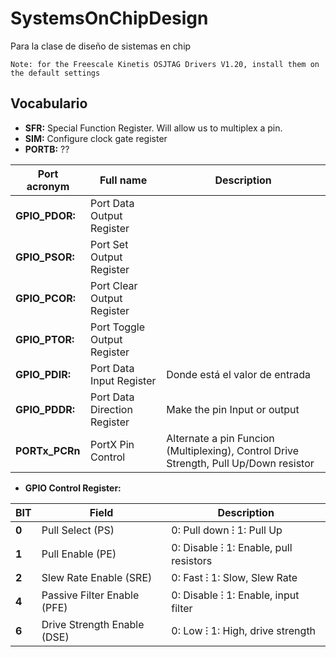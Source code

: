 # SystemsOnChipDesign
Para la clase de diseño de sistemas en chip

    Note: for the Freescale Kinetis OSJTAG Drivers V1.20, install them on the default settings

## Vocabulario

* **SFR:** Special Function Register. Will allow us to multiplex a pin.
* **SIM:** Configure clock gate register
* **PORTB:** ??

|  Port acronym  | Full name                    | Description                   |
| -------------- | ---------------------------- | ----------------------------  |
| **GPIO_PDOR:** | Port Data Output Register    | |
| **GPIO_PSOR:** | Port Set Output Register     | |
| **GPIO_PCOR:** | Port Clear Output Register   | |
| **GPIO_PTOR:** | Port Toggle Output Register  | |
| **GPIO_PDIR:** | Port Data Input Register     | Donde está el valor de entrada |
| **GPIO_PDDR:** | Port Data Direction Register | Make the pin Input or output              |
| **PORTx_PCRn** | PortX Pin Control            | Alternate a pin Funcion (Multiplexing), Control Drive Strength, Pull Up/Down resistor  |


* **GPIO Control Register:** 

|  BIT  | Field                      | Description                   |
| ----- | -------------------------- | ----------------------------- |
| **0** | Pull Select (PS)           | 0: Pull down ⁝ 1: Pull Up     |
| **1** | Pull Enable (PE)           | 0: Disable ⁝ 1: Enable, pull resistors|
| **2** | Slew Rate Enable (SRE)     | 0: Fast ⁝ 1: Slow, Slew Rate         |
| **4** | Passive Filter Enable (PFE)| 0: Disable ⁝ 1: Enable, input filter |
| **6** | Drive Strength Enable (DSE)| 0: Low ⁝ 1: High, drive strength|